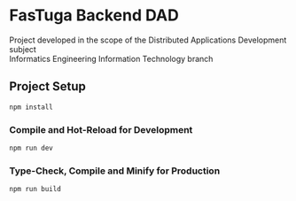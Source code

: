 # FasTuga Backend DAD  
 Project developed in the scope of the Distributed Applications Development subject   
 Informatics Engineering Information Technology branch  

## Project Setup

```sh
npm install
```

### Compile and Hot-Reload for Development

```sh
npm run dev
```

### Type-Check, Compile and Minify for Production

```sh
npm run build
```
